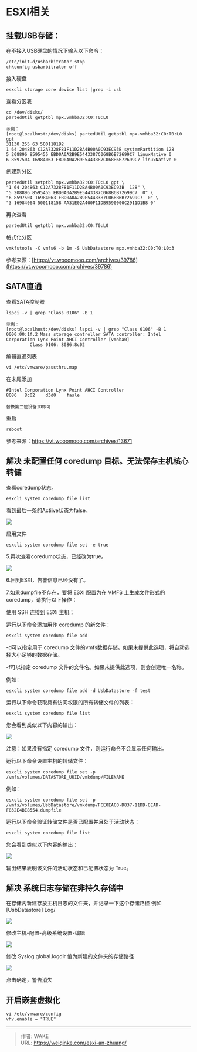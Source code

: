 # ESXI相关


## 挂载USB存储：

在不接入USB硬盘的情况下输入以下命令：
```
/etc/init.d/usbarbitrator stop
chkconfig usbarbitrator off
```
接入硬盘
```
esxcli storage core device list |grep -i usb
```
查看分区表
```
cd /dev/disks/
partedUtil getptbl mpx.vmhba32:C0:T0:L0

示例：
[root@localhost:/dev/disks] partedUtil getptbl mpx.vmhba32:C0:T0:L0 
gpt 
31130 255 63 500118192 
1 64 204863 C12A7328F81F11D2BA4B00A0C93EC93B systemPartition 128 
5 208896 8595455 EBD0A0A2B9E5443387C068B6B72699C7 linuxNative 0 
6 8597504 16984063 EBD0A0A2B9E5443387C068B6B72699C7 linuxNative 0
```
创建新分区
```
partedUtil setptbl mpx.vmhba32:C0:T0:L0 gpt \
"1 64 204863 C12A7328F81F11D2BA4B00A0C93EC93B  128" \
"5 208896 8595455 EBD0A0A2B9E5443387C068B6B72699C7  0" \
"6 8597504 16984063 EBD0A0A2B9E5443387C068B6B72699C7  0" \
"3 16984064 500118158 AA31E02A400F11DB9590000C2911D1B8 0"
```
再次查看
```
partedUtil getptbl mpx.vmhba32:C0:T0:L0
```
格式化分区
```
vmkfstools -C vmfs6 -b 1m -S UsbDatastore mpx.vmhba32:C0:T0:L0:3
```
参考来源：[https://vt.wooomooo.com/archives/39786](https://vt.wooomooo.com/archives/39786)



## SATA直通

查看SATA控制器
```
lspci -v | grep "Class 0106" -B 1

示例：
[root@localhost:/dev/disks] lspci -v | grep "Class 0106" -B 1 
0000:00:1f.2 Mass storage controller SATA controller: Intel Corporation Lynx Point AHCI Controller [vmhba0] 
         Class 0106: 8086:8c02
```
编辑直通列表
```
vi /etc/vmware/passthru.map
```
在末尾添加
```
#Intel Corporation Lynx Point AHCI Controller
8086   8c02    d3d0    fasle

替换第二位设备ID即可
```
重启
```
reboot
```
参考来源：https://vt.wooomooo.com/archives/13671




## 解决 未配置任何 coredump 目标。无法保存主机核心转储


查看coredump状态。
```
esxcli system coredump file list 
```

看到最后一条的Actiive状态为false。

![](/post-images/1683023840294.jpeg)
 
启用文件
```
esxcli system coredump file set -e true
```

5.再次查看coredump状态，已经改为true。

![](/post-images/1683023882209.jpeg)

6.回到ESXI，告警信息已经没有了。

7.如果dumpfile不存在，要将 ESXi 配置为在 VMFS 上生成文件形式的 coredump，请执行以下操作：

使用 SSH 连接到 ESXi 主机；

运行以下命令添加用作 coredump 的新文件：
```
esxcli system coredump file add
```

-d可以指定用于 coredump 文件的vmfs数据存储。如果未提供此选项，将自动选择大小足够的数据存储。

-f可以指定 coredump 文件的文件名。如果未提供此选项，则会创建唯一名称。

例如：
```
esxcli system coredump file add -d UsbDatastore -f test
```

运行以下命令获取具有访问权限的所有转储文件的列表：
```
esxcli system coredump file list
```

您会看到类似以下内容的输出：

![](/post-images/1683023905292.jpeg)

注意：如果没有指定 coredump 文件，则运行命令不会显示任何输出。

运行以下命令设置主机的转储文件：
```
esxcli system coredump file set -p /vmfs/volumes/DATASTORE_UUID/vmkdump/FILENAME
```

例如：
```
esxcli system coredump file set -p /vmfs/volumes/UsbDatastore/vmkdump/FCE0EAC0-D837-11DD-8EAD-F832E4BE8554.dumpfile
```

运行以下命令验证转储文件是否已配置并且处于活动状态：
```
esxcli system coredump file list
```

您会看到类似以下内容的输出：

![](/post-images/1683023905292.jpeg)

输出结果表明该文件的活动状态和已配置状态为 True。





## 解决 系统日志存储在非持久存储中


在存储内新建存放主机日志的文件夹，并记录一下这个存储路径
例如 [UsbDatastore] Log/

![](/post-images/1683024020085.jpeg)

修改主机-配置-高级系统设置-编辑

![](/post-images/1683024042115.jpeg)

修改 Syslog.global.logdir 值为新建的文件夹的存储路径

![](/post-images/1683024066033.jpeg)

点击确定，警告消失


## 开启嵌套虚拟化

```
vi /etc/vmware/config
vhv.enable = "TRUE"
```

---

> 作者: WAKE  
> URL: https://weiqinke.com/esxi-an-zhuang/  

